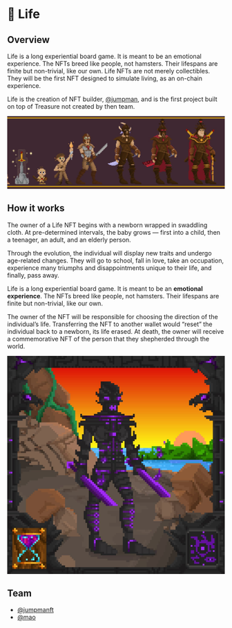# 👶 Life

## Overview

Life is a long experiential board game. It is meant to be an emotional experience. The NFTs breed like people, not hamsters. Their lifespans are finite but non-trivial, like our own. Life NFTs are not merely collectibles. They will be the first NFT designed to simulate living, as an on-chain experience.

Life is the creation of NFT builder, [@jumpman](https://twitter.com/jumpmanft), and is the first project built on top of Treasure not created by then team.

![](<../.gitbook/assets/1500x500 (1).jpg>)

## How it works

The owner of a Life NFT begins with a newborn wrapped in swaddling cloth. At pre-determined intervals, the baby grows — first into a child, then a teenager, an adult, and an elderly person.

Through the evolution, the individual will display new traits and undergo age-related changes. They will go to school, fall in love, take an occupation, experience many triumphs and disappointments unique to their life, and finally, pass away.

Life is a long experiential board game. It is meant to be an **emotional experience**. The NFTs breed like people, not hamsters. Their lifespans are finite but non-trivial, like our own.

The owner of the NFT will be responsible for choosing the direction of the individual’s life. Transferring the NFT to another wallet would “reset” the individual back to a newborn, its life erased. At death, the owner will receive a commemorative NFT of the person that they shepherded through the world.

![](<../.gitbook/assets/image (5) (1).png>)

## **Team**

* [@jumpmanft](https://twitter.com/jumpmanft)
* [@mao](https://twitter.com/Mezereth)
